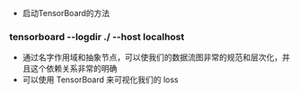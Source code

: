 -   启动TensorBoard的方法

  ### tensorboard --logdir ./ --host localhost

- 通过名字作用域和抽象节点，可以使我们的数据流图非常的规范和层次化，并且这个依赖关系非常的明确
- 可以使用 TensorBoard 来可视化我们的 loss


